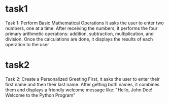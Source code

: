 # task1
Task 1: Perform Basic Mathematical Operations
It asks the user to enter two numbers, one at a time. After receiving the numbers, it performs the four primary arithmetic operations: addition, subtraction, multiplication, and division. Once the calculations are done, it displays the results of each operation to the user

# task2
Task 2: Create a Personalized Greeting
First, it asks the user to enter their first name and then their last name. After getting both names, it combines them and displays a friendly welcome message like:
"Hello, John Doe! Welcome to the Python Program"
